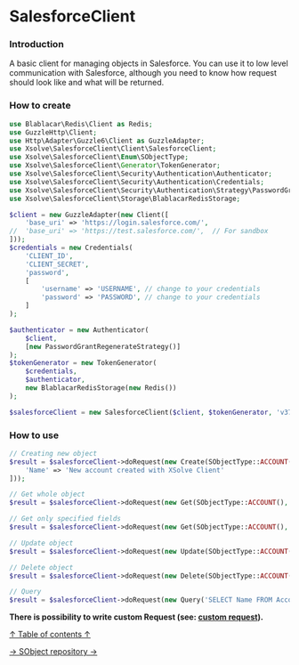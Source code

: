 SalesforceClient
===
### Introduction
A basic client for managing objects in Salesforce. You can use it to low level communication with Salesforce, although you need to know how request should look like and what will be returned.

### How to create
```php
use Blablacar\Redis\Client as Redis;
use GuzzleHttp\Client;
use Http\Adapter\Guzzle6\Client as GuzzleAdapter;
use Xsolve\SalesforceClient\Client\SalesforceClient;
use Xsolve\SalesforceClient\Enum\SObjectType;
use Xsolve\SalesforceClient\Generator\TokenGenerator;
use Xsolve\SalesforceClient\Security\Authentication\Authenticator;
use Xsolve\SalesforceClient\Security\Authentication\Credentials;
use Xsolve\SalesforceClient\Security\Authentication\Strategy\PasswordGrantRegenerateStrategy;
use Xsolve\SalesforceClient\Storage\BlablacarRedisStorage;

$client = new GuzzleAdapter(new Client([
    'base_uri' => 'https://login.salesforce.com/',
//  'base_uri' => 'https://test.salesforce.com/',  // For sandbox
]));
$credentials = new Credentials(
    'CLIENT_ID',
    'CLIENT_SECRET',
    'password',
    [
        'username' => 'USERNAME', // change to your credentials
        'password' => 'PASSWORD', // change to your credentials
    ]
);

$authenticator = new Authenticator(
    $client,
    [new PasswordGrantRegenerateStrategy()]
);
$tokenGenerator = new TokenGenerator(
    $credentials,
    $authenticator,
    new BlablacarRedisStorage(new Redis())
);

$salesforceClient = new SalesforceClient($client, $tokenGenerator, 'v37.0');
```

### How to use
```php
// Creating new object
$result = $salesforceClient->doRequest(new Create(SObjectType::ACCOUNT(), [
    'Name' => 'New account created with XSolve Client'
]));

// Get whole object
$result = $salesforceClient->doRequest(new Get(SObjectType::ACCOUNT(), 'id'));

// Get only specified fields
$result = $salesforceClient->doRequest(new Get(SObjectType::ACCOUNT(), 'id', ['Name']));

// Update object
$result = $salesforceClient->doRequest(new Update(SObjectType::ACCOUNT(), 'id', ['Name' => 'New name']));

// Delete object
$result = $salesforceClient->doRequest(new Delete(SObjectType::ACCOUNT() 'id'));

// Query
$result = $salesforceClient->doRequest(new Query('SELECT Name FROM Account'));
```
**There is possibility to write custom Request (see: [custom request](custom-request.md)).**

[↑ Table of contents ↑](/doc/README.md)

[→ SObject repository →](sobject-repository.md)
